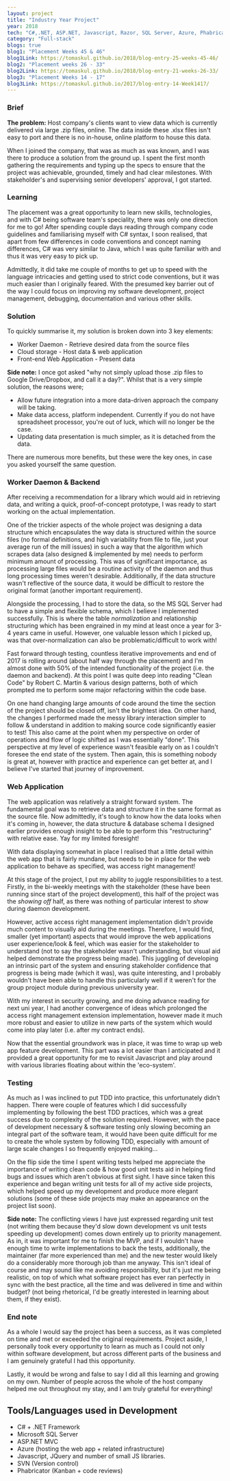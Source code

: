 ```yaml
---
layout: project
title: "Industry Year Project"
year: 2018
tech: "C#,.NET, ASP.NET, Javascript, Razor, SQL Server, Azure, Phabricator, SVN, Bootstrap"
category: "Full-stack"
blogs: true
blog1: "Placement Weeks 45 & 46"
blog1Link: https://tomaskul.github.io/2018/blog-entry-25-weeks-45-46/
blog2: "Placement weeks 26 - 33"
blog2Link: https://tomaskul.github.io/2018/blog-entry-21-weeks-26-33/
blog3: "Placement Weeks 14 - 17"
blog3Link: https://tomaskul.github.io/2017/blog-entry-14-Week1417/
---
```


### Brief
**The problem:** Host company's clients want to view data which is currently delivered via large .zip files, online. The data inside these .xlsx files isn't easy to port and there is no in-house, online platform to house this data.

When I joined the company, that was as much as was known, and I was there to produce a solution from the ground up. I spent the first month gathering the requirements and typing up the specs to ensure that the project was achievable, grounded, timely and had clear milestones. With stakeholder's and supervising senior developers' approval, I got started.

### Learning
The placement was a great opportunity to learn new skills, technologies, and with C# being software team's speciality, there was only one direction for me to go! After spending couple days reading through company code guidelines and familiarising myself with C# syntax, I soon realised, that apart from few differences in code conventions and concept naming differences, C# was very similar to Java, which I was quite familiar with and thus it was very easy to pick up.

Admittedly, it did take me couple of months to get up to speed with the language intricacies and getting used to strict code conventions, but it was much easier than I originally feared. With the presumed key barrier out of the way I could focus on improving my software development, project management, debugging, documentation and various other skills.

### Solution
To quickly summarise it, my solution is broken down into 3 key elements:

- Worker Daemon - Retrieve desired data from the source files
- Cloud storage - Host data & web application
- Front-end Web Application - Present data

**Side note:** I once got asked "why not simply upload those .zip files to Google Drive/Dropbox, and call it a day?". Whilst that is a very simple solution, the reasons were;

- Allow future integration into a more data-driven approach the company will be taking.
- Make data access, platform independent. Currently if you do not have spreadsheet processor, you're out of luck, which will no longer be the case.
- Updating data presentation is much simpler, as it is detached from the data.

There are numerous more benefits, but these were the key ones, in case you asked yourself the same question.

### Worker Daemon & Backend
After receiving a recommendation for a library which would aid in retrieving data, and writing a quick, proof-of-concept prototype, I was ready to start working on the actual implementation. 

One of the trickier aspects of the whole project was designing a data structure which encapsulates the way data is structured within the source files (no formal definitions, and high variability from file to file, just your average run of the mill issues) in such a way that the algorithm which scrapes data (also designed & implemented by me) needs to perform minimum amount of processing. This was of significant importance, as processing large files would be a routine activity of the daemon and thus long processing times weren't desirable. Additionally, if the data structure wasn't reflective of the source data, it would be difficult to restore the original format (another important requirement).

Alongside the processing, I had to store the data, so the MS SQL Server had to have a simple and flexible schema, which I believe I implemented successfully. This is where the table *normalization* and relationship structuring which has been engrained in my mind at least once a year for 3-4 years came in useful. However, one valuable lesson which I picked up, was that over-normalization can also be problematic/difficult to work with!

Fast forward through testing, countless iterative improvements and end of 2017 is rolling around (about half way through the placement) and I'm almost done with 50% of the intended functionality of the project (i.e. the daemon and backend). At this point I was quite deep into reading "Clean Code" by Robert C. Martin & various design patterns, both of which prompted me to perform some major refactoring within the code base. 

On one hand changing large amounts of code around the time the section of the project should be closed off, isn't the brightest idea. On other hand, the changes I performed made the messy library interaction simpler to follow & understand in addition to making source code significantly easier to test! This also came at the point when my perspective on order of operations and flow of logic shifted as I was essentially "done". This perspective at my level of experience wasn't feasible early on as I couldn't foresee the end state of the system. Then again, this is something nobody is great at, however with practice and experience can get better at, and I believe I've started that journey of improvement.

### Web Application
The web application was relatively a straight forward system. The fundamental goal was to retrieve data and structure it in the same format as the source file. Now admittedly, it's tough to know how the data looks when it's coming in, however, the data structure & database schema I designed earlier provides enough insight to be able to perform this "restructuring" with relative ease. Yay for my limited foresight!

With data displaying somewhat in place I realised that a little detail within the web app that is fairly mundane, but needs to be in place for the web application to behave as specified, was access right management!

At this stage of the project, I put my ability to juggle responsibilities to a test. Firstly, in the bi-weekly meetings with the stakeholder (these have been running since start of the project development), this half of the project was the *showing off* half, as there was nothing of particular interest to *show* during daemon development.

However, active access right management implementation didn't provide much content to visually aid during the meetings. Therefore, I would find, smaller (yet important) aspects that would improve the web applications user experience/look & feel, which was easier for the stakeholder to understand (not to say the stakeholder wasn't understanding, but visual aid helped demonstrate the progress being made). This juggling of developing an intrinsic part of the system and ensuring stakeholder confidence that progress is being made (which it was), was quite interesting, and I probably wouldn't have been able to handle this particularly well if it weren't for the group project module during previous university year.

With my interest in security growing, and me doing advance reading for next uni year, I had another convergence of ideas which prolonged the access right management extension implementation, however made it much more robust and easier to utilize in new parts of the system which would come into play later (i.e. after my contract ends).

Now that the essential groundwork was in place, it was time to wrap up web app feature development. This part was a lot easier than I anticipated and it provided a great opportunity for me to revisit Javascript and play around with various libraries floating about within the 'eco-system'.

### Testing
As much as I was inclined to put TDD into practice, this unfortunately didn't happen. There were couple of features which I did successfully implementing by following the best TDD practices, which was a great success due to complexity of the solution required. However, with the pace of development necessary & software testing only slowing becoming an integral part of the software team, it would have been quite difficult for me to create the whole system by following TDD, especially with amount of large scale changes I so frequently enjoyed making...

On the flip side the time I spent writing tests helped me appreciate the importance of writing clean code & how good unit tests aid in helping find bugs and issues which aren't obvious at first sight. I have since taken this experience and began writing unit tests for all of my active side projects, which helped speed up my development and produce more elegant solutions (some of these side projects may make an appearance on the project list soon).

**Side note:** The conflicting views I have just expressed regarding unit test (not writing them because they'd slow down development vs unit tests speeding up development) comes down entirely up to priority management. As in, it was important for me to finish the MVP, and if I wouldn't have enough time to write implementations to back the tests, additionally, the maintainer (far more experienced than me) and the new tester would likely do a considerably more thorough job than me anyway. This isn't ideal of course and may sound like me avoiding responsibility, but it's just me being realistic, on top of which what software project has ever ran perfectly in sync with the best practice, all the time and was delivered in time and within budget? (not being rhetorical, I'd be greatly interested in learning about them, if they exist).

### End note
As a whole I would say the project has been a success, as it was completed on time and met or exceeded the original requirements. Project aside, I personally took every opportunity to learn as much as I could not only within software development, but across different parts of the business and I am genuinely grateful I had this opportunity.

Lastly, it would be wrong and false to say I did all this learning and growing on my own. Number of people across the whole of the host company helped me out throughout my stay, and I am truly grateful for everything!

## Tools/Languages used in Development

- C# + .NET Framework
- Microsoft SQL Server
- ASP.NET MVC
- Azure (hosting the web app + related infrastructure)
- Javascript, JQuery and number of small JS libraries.
- SVN (Version control)
- Phabricator (Kanban + code reviews)

